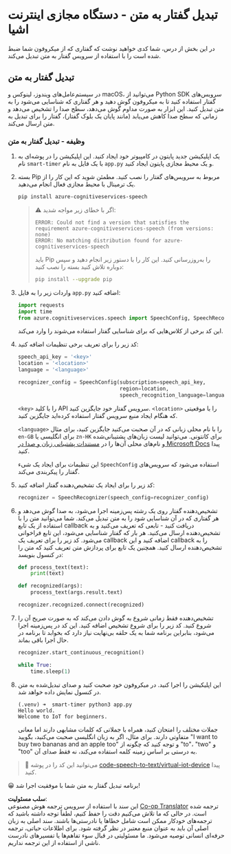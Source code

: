 <!--
CO_OP_TRANSLATOR_METADATA:
{
  "original_hash": "c0550b254b9ba2539baf1e6bb5fc05f8",
  "translation_date": "2025-08-25T22:45:30+00:00",
  "source_file": "6-consumer/lessons/1-speech-recognition/virtual-device-speech-to-text.md",
  "language_code": "fa"
}
-->
# تبدیل گفتار به متن - دستگاه مجازی اینترنت اشیا

در این بخش از درس، شما کدی خواهید نوشت که گفتاری که از میکروفون شما ضبط شده است را با استفاده از سرویس گفتار به متن تبدیل می‌کند.

## تبدیل گفتار به متن

در سیستم‌عامل‌های ویندوز، لینوکس و macOS، می‌توانید از Python SDK سرویس‌های گفتار استفاده کنید تا به میکروفون گوش دهید و هر گفتاری که شناسایی می‌شود را به متن تبدیل کنید. این ابزار به صورت مداوم گوش می‌دهد، سطح صدا را تشخیص می‌دهد و زمانی که سطح صدا کاهش می‌یابد (مانند پایان یک بلوک گفتار)، گفتار را برای تبدیل به متن ارسال می‌کند.

### وظیفه - تبدیل گفتار به متن

1. یک اپلیکیشن جدید پایتون در کامپیوتر خود ایجاد کنید. این اپلیکیشن را در پوشه‌ای به نام `smart-timer` با یک فایل به نام `app.py` و یک محیط مجازی پایتون ایجاد کنید.

1. بسته Pip مربوط به سرویس‌های گفتار را نصب کنید. مطمئن شوید که این کار را از یک ترمینال با محیط مجازی فعال انجام می‌دهید.

    ```sh
    pip install azure-cognitiveservices-speech
    ```

    > ⚠️ اگر با خطای زیر مواجه شدید:
    >
    > ```output
    > ERROR: Could not find a version that satisfies the requirement azure-cognitiveservices-speech (from versions: none)
    > ERROR: No matching distribution found for azure-cognitiveservices-speech
    > ```
    >
    > باید Pip را به‌روزرسانی کنید. این کار را با دستور زیر انجام دهید و سپس دوباره تلاش کنید بسته را نصب کنید:
    >
    > ```sh
    > pip install --upgrade pip
    > ```

1. واردات زیر را به فایل `app.py` اضافه کنید:

    ```python
    import requests
    import time
    from azure.cognitiveservices.speech import SpeechConfig, SpeechRecognizer
    ```

    این کد برخی از کلاس‌هایی که برای شناسایی گفتار استفاده می‌شوند را وارد می‌کند.

1. کد زیر را برای تعریف برخی تنظیمات اضافه کنید:

    ```python
    speech_api_key = '<key>'
    location = '<location>'
    language = '<language>'

    recognizer_config = SpeechConfig(subscription=speech_api_key,
                                     region=location,
                                     speech_recognition_language=language)
    ```

    `<key>` را با کلید API سرویس گفتار خود جایگزین کنید. `<location>` را با موقعیتی که هنگام ایجاد منبع سرویس گفتار استفاده کرده‌اید جایگزین کنید.

    `<language>` را با نام محلی زبانی که در آن صحبت می‌کنید جایگزین کنید، برای مثال `en-GB` برای انگلیسی یا `zn-HK` برای کانتونی. می‌توانید لیست زبان‌های پشتیبانی‌شده و نام‌های محلی آن‌ها را در [مستندات پشتیبانی زبان و صدا در Microsoft Docs](https://docs.microsoft.com/azure/cognitive-services/speech-service/language-support?WT.mc_id=academic-17441-jabenn#speech-to-text) پیدا کنید.

    این تنظیمات برای ایجاد یک شیء `SpeechConfig` استفاده می‌شود که سرویس‌های گفتار را پیکربندی می‌کند.

1. کد زیر را برای ایجاد یک تشخیص‌دهنده گفتار اضافه کنید:

    ```python
    recognizer = SpeechRecognizer(speech_config=recognizer_config)
    ```

1. تشخیص‌دهنده گفتار روی یک رشته پس‌زمینه اجرا می‌شود، به صدا گوش می‌دهد و هر گفتاری که در آن شناسایی شود را به متن تبدیل می‌کند. شما می‌توانید متن را با استفاده از یک تابع callback دریافت کنید - تابعی که تعریف می‌کنید و به تشخیص‌دهنده ارسال می‌کنید. هر بار که گفتار شناسایی می‌شود، این تابع فراخوانی می‌شود. کد زیر را برای تعریف یک callback اضافه کنید و این callback را به تشخیص‌دهنده ارسال کنید. همچنین یک تابع برای پردازش متن تعریف کنید که متن را در کنسول بنویسد:

    ```python
    def process_text(text):
        print(text)

    def recognized(args):
        process_text(args.result.text)
    
    recognizer.recognized.connect(recognized)
    ```

1. تشخیص‌دهنده فقط زمانی شروع به گوش دادن می‌کند که به صورت صریح آن را شروع کنید. کد زیر را برای شروع تشخیص اضافه کنید. این کد در پس‌زمینه اجرا می‌شود، بنابراین برنامه شما به یک حلقه بی‌نهایت نیاز دارد که بخوابد تا برنامه در حال اجرا باقی بماند.

    ```python
    recognizer.start_continuous_recognition()

    while True:
        time.sleep(1)
    ```

1. این اپلیکیشن را اجرا کنید. در میکروفون خود صحبت کنید و صدای تبدیل‌شده به متن در کنسول نمایش داده خواهد شد.

    ```output
    (.venv) ➜  smart-timer python3 app.py
    Hello world.
    Welcome to IoT for beginners.
    ```

    جملات مختلف را امتحان کنید، همراه با جملاتی که کلمات مشابهی دارند اما معانی متفاوتی دارند. برای مثال، اگر به زبان انگلیسی صحبت می‌کنید، بگویید "I want to buy two bananas and an apple too" و توجه کنید که چگونه از "to"، "two" و "too" به درستی بر اساس زمینه کلمه استفاده می‌کند، نه فقط صدای آن.

> 💁 می‌توانید این کد را در پوشه [code-speech-to-text/virtual-iot-device](../../../../../6-consumer/lessons/1-speech-recognition/code-speech-to-text/virtual-iot-device) پیدا کنید.

😀 برنامه تبدیل گفتار به متن شما با موفقیت اجرا شد!

**سلب مسئولیت**:  
این سند با استفاده از سرویس ترجمه هوش مصنوعی [Co-op Translator](https://github.com/Azure/co-op-translator) ترجمه شده است. در حالی که ما تلاش می‌کنیم دقت را حفظ کنیم، لطفاً توجه داشته باشید که ترجمه‌های خودکار ممکن است شامل خطاها یا نادرستی‌ها باشند. سند اصلی به زبان اصلی آن باید به عنوان منبع معتبر در نظر گرفته شود. برای اطلاعات حیاتی، ترجمه حرفه‌ای انسانی توصیه می‌شود. ما مسئولیتی در قبال سوء تفاهم‌ها یا تفسیرهای نادرست ناشی از استفاده از این ترجمه نداریم.